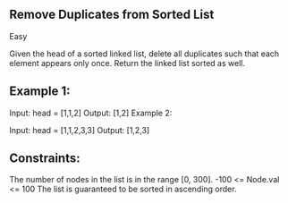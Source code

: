 ## Remove Duplicates from Sorted List
Easy

Given the head of a sorted linked list, delete all duplicates such that each element appears only once. Return the linked list sorted as well.

 

## Example 1:


Input: head = [1,1,2]
Output: [1,2]
Example 2:


Input: head = [1,1,2,3,3]
Output: [1,2,3]
 

## Constraints:

The number of nodes in the list is in the range [0, 300].
-100 <= Node.val <= 100
The list is guaranteed to be sorted in ascending order.

